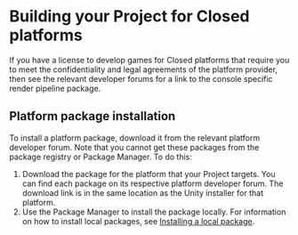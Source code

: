# Building your Project for Closed platforms

If you have a license to develop games for Closed platforms that require you to meet the confidentiality and legal agreements of the platform provider, then see the relevant developer forums for a link to the console specific render pipeline package.

## Platform package installation

To install a platform package, download it from the relevant platform developer forum. Note that you cannot get these packages from the package registry or Package Manager. To do this:

1. Download the package for the platform that your Project targets. You can find each package on its respective platform developer forum. The download link is in the same location as the Unity installer for that platform.
2. Use the Package Manager to install the package locally. For information on how to install local packages, see [Installing a local package](https://docs.unity3d.com/Manual/upm-ui-local.html).

